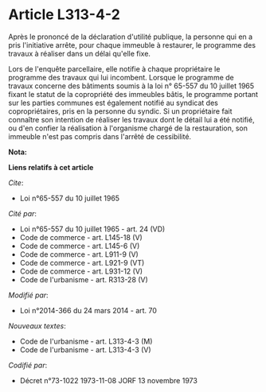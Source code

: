 # Article L313-4-2

Après le prononcé de la déclaration d'utilité publique, la personne qui en a pris l'initiative arrête, pour chaque immeuble à
restaurer, le programme des travaux à réaliser dans un délai qu'elle fixe. 

Lors de l'enquête parcellaire, elle notifie à chaque propriétaire le programme des travaux qui lui incombent. Lorsque le
programme de travaux concerne des bâtiments soumis à la loi n° 65-557 du 10 juillet 1965 fixant le statut de la copropriété
des immeubles bâtis, le programme portant sur les parties communes est également notifié au syndicat des copropriétaires,
pris en la personne du syndic. Si un propriétaire fait connaître son intention de réaliser les travaux dont le détail lui a
été notifié, ou d'en confier la réalisation à l'organisme chargé de la restauration, son immeuble n'est pas compris dans
l'arrêté de cessibilité.

**Nota:**



**Liens relatifs à cet article**

_Cite_:

  - Loi n°65-557 du 10 juillet 1965

_Cité par_:

  - Loi n°65-557 du 10 juillet 1965 - art. 24 (VD)
  - Code de commerce - art. L145-18 (V)
  - Code de commerce - art. L145-6 (V)
  - Code de commerce - art. L911-9 (V)
  - Code de commerce - art. L921-9 (VT)
  - Code de commerce - art. L931-12 (V)
  - Code de l'urbanisme - art. R313-28 (V)

_Modifié par_:

  - Loi n°2014-366 du 24 mars 2014 - art. 70

_Nouveaux textes_:

  - Code de l'urbanisme - art. L313-4-3 (M)
  - Code de l'urbanisme - art. L313-4-3 (V)

_Codifié par_:

  - Décret n°73-1022 1973-11-08 JORF 13 novembre 1973

